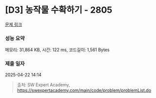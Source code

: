 # [D3] 농작물 수확하기 - 2805 

[문제 링크](https://swexpertacademy.com/main/code/problem/problemDetail.do?contestProbId=AV7GLXqKAWYDFAXB) 

### 성능 요약

메모리: 31,864 KB, 시간: 122 ms, 코드길이: 1,561 Bytes

### 제출 일자

2025-04-22 14:14



> 출처: SW Expert Academy, https://swexpertacademy.com/main/code/problem/problemList.do